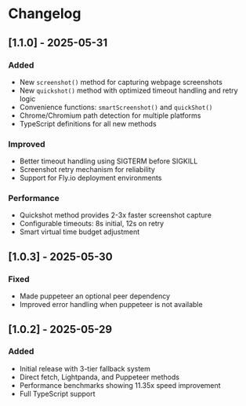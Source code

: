 # Changelog

## [1.1.0] - 2025-05-31

### Added
- New `screenshot()` method for capturing webpage screenshots
- New `quickshot()` method with optimized timeout handling and retry logic
- Convenience functions: `smartScreenshot()` and `quickShot()`
- Chrome/Chromium path detection for multiple platforms
- TypeScript definitions for all new methods

### Improved
- Better timeout handling using SIGTERM before SIGKILL
- Screenshot retry mechanism for reliability
- Support for Fly.io deployment environments

### Performance
- Quickshot method provides 2-3x faster screenshot capture
- Configurable timeouts: 8s initial, 12s on retry
- Smart virtual time budget adjustment

## [1.0.3] - 2025-05-30

### Fixed
- Made puppeteer an optional peer dependency
- Improved error handling when puppeteer is not available

## [1.0.2] - 2025-05-29

### Added
- Initial release with 3-tier fallback system
- Direct fetch, Lightpanda, and Puppeteer methods
- Performance benchmarks showing 11.35x speed improvement
- Full TypeScript support